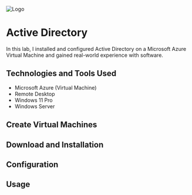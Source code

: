 ![Logo](https://github.com/user-attachments/assets/68675681-670b-45eb-b9a1-86ceed7ef0d1)

# Active Directory
In this lab, I installed and configured Active Directory on a Microsoft Azure Virtual Machine and gained real-world experience with software.

## Technologies and Tools Used
- Microsoft Azure (Virtual Machine)
- Remote Desktop
- Windows 11 Pro
- Windows Server

## Create Virtual Machines


## Download and Installation


## Configuration


## Usage
